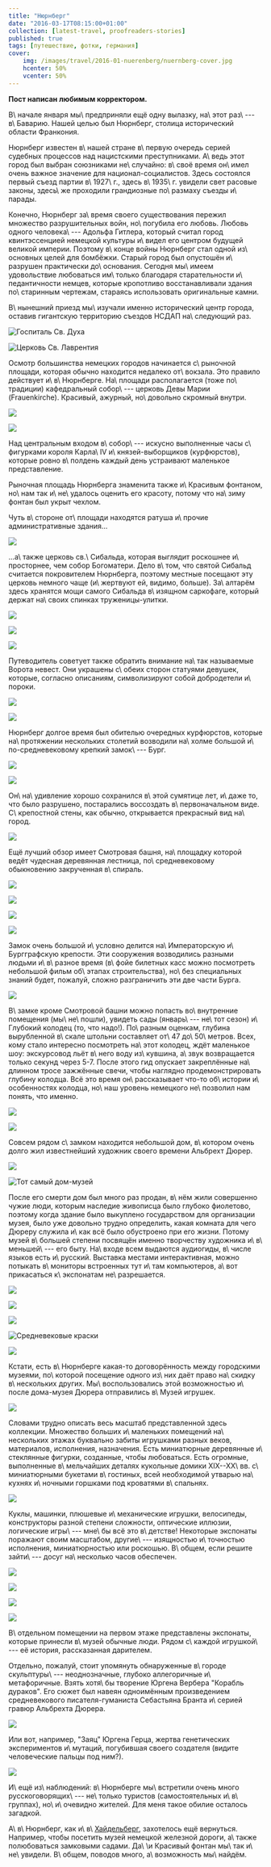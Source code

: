 ```yaml
---
title: "Нюрнберг"
date: "2016-03-17T08:15:00+01:00"
collection: [latest-travel, proofreaders-stories]
published: true
tags: [путешествие, фотки, германия]
cover:
    img: /images/travel/2016-01-nuerenberg/nuernberg-cover.jpg
    hcenter: 50%
    vcenter: 50%
---
```


**Пост написан любимым корректором.**

В\ начале января мы\ предприняли ещё одну вылазку, на\ этот раз\ --- в\ Баварию.
Нашей целью был Нюрнберг, столица исторический области Франкония.

Нюрнберг известен в\ нашей стране в\ первую очередь серией судебных процессов
над нацистскими преступниками. А\ ведь этот город был выбран союзниками
не\ случайно: в\ своё время он\ имел очень важное значение для
национал-социалистов. Здесь состоялся первый съезд партии в\ 1927\ г., здесь
в\ 1935\ г. увидели свет расовые законы, здесь\ же проходили грандиозные
по\ размаху съезды и\ парады.

<!--more-->

Конечно, Нюрнберг за\ время своего существования пережил множество
разрушительных войн, но\ погубила его любовь. Любовь одного человека\ ---
Адольфа Гитлера, который считал город квинтэссенцией немецкой культуры и\ видел
его центром будущей великой империи. Поэтому в\ конце войны Нюрнберг стал одной
из\ основных целей для бомбёжки. Старый город был опустошён и\ разрушен
практически до\ основания. Сегодня мы\ имеем удовольствие любоваться им\ только
благодаря старательности и\ педантичности немцев, которые кропотливо
восстанавливали здания по\ старинным чертежам, стараясь использовать
оригинальные камни.

В\ нынешний приезд мы\ изучали именно исторический центр города, оставив
гигантскую территорию съездов НСДАП на\ следующий раз.

![Госпиталь Св. Духа](/images/travel/2016-01-nuerenberg/nuernberg-hospital.jpg)

![Церковь Св. Лаврентия](/images/travel/2016-01-nuerenberg/nuernberg-st-lorenz.jpg)

Осмотр большинства немецких городов начинается с\ рыночной площади, которая
обычно находится недалеко от\ вокзала. Это правило действует и\ в\ Нюрнберге.
На\ площади располагается (тоже по\ традиции) кафедральный собор\ --- церковь
Девы Марии (Frauenkirche). Красивый, ажурный, но\ довольно скромный внутри.

![](/images/travel/2016-01-nuerenberg/nuernberg-frauenkirche-1.jpg)

![](/images/travel/2016-01-nuerenberg/nuernberg-frauenkirche-2.jpg)

Над центральным входом в\ собор\ --- искусно выполненные часы с\ фигурками
короля Карла\ IV и\ князей-выборщиков (курфюрстов), которые ровно в\ полдень
каждый день устраивают маленькое представление.

Рыночная площадь Нюрнберга знаменита также и\ Красивым фонтаном, но\ нам так
и\ не\ удалось оценить его красоту, потому что на\ зиму фонтан был укрыт чехлом.

Чуть в\ стороне от\ площади находятся ратуша и\ прочие административные здания...

![](/images/travel/2016-01-nuerenberg/nuernberg-rathaus.jpg)

...а\ также церковь св.\ Сибальда, которая выглядит роскошнее и\ просторнее,
чем собор Богоматери. Дело в\ том, что святой Сибальд считается покровителем
Нюрнберга, поэтому местные посещают эту церковь немного чаще (и\ жертвуют ей,
видимо, больше). За\ алтарём здесь хранятся мощи самого Сибальда в\ изящном
саркофаге, который держат на\ своих спинках труженицы-улитки.

![](/images/travel/2016-01-nuerenberg/nuernberg-st-sebald-1.jpg)

![](/images/travel/2016-01-nuerenberg/nuernberg-st-sebald-2.jpg)

![](/images/travel/2016-01-nuerenberg/nuernberg-st-sebald-3.jpg)

Путеводитель советует также обратить внимание на\ так называемые Ворота невест.
Они украшены с\ обеих сторон статуями девушек, которые, согласно описаниям,
символизируют собой добродетели и\ пороки.

![](/images/travel/2016-01-nuerenberg/nuernberg-st-sebald-brauttor-1.jpg)

![](/images/travel/2016-01-nuerenberg/nuernberg-st-sebald-brauttor-2.jpg)

Нюрнберг долгое время был обителью очередных курфюрстов, которые на\ протяжении
нескольких столетий возводили на\ холме большой и\ по-средневековому крепкий
замок\ --- Бург.

![](/images/travel/2016-01-nuerenberg/nuernberg-burg-1.jpg)

![](/images/travel/2016-01-nuerenberg/nuernberg-burg-2.jpg)

Он\ на\ удивление хорошо сохранился в\ этой сумятице лет, и\ даже то, что было
разрушено, постарались воссоздать в\ первоначальном виде. С\ крепостной стены,
как обычно, открывается прекрасный вид на\ город.

![](/images/travel/2016-01-nuerenberg/nuernberg-mauer-view.jpg)

Ещё лучший обзор имеет Смотровая башня, на\ площадку которой ведёт чудесная
деревянная лестница, по\ средневековому обыкновению закрученная в\ спираль.

![](/images/travel/2016-01-nuerenberg/nuernberg-sinwellturm-1.jpg)

![](/images/travel/2016-01-nuerenberg/nuernberg-sinwellturm-2.jpg)

![](/images/travel/2016-01-nuerenberg/nuernberg-sinwellturm-3.jpg)

![](/images/travel/2016-01-nuerenberg/nuernberg-sinwellturm-4.jpg)

Замок очень большой и\ условно делится на\ Императорскую и\ Бургграфскую
крепости. Эти сооружения возводились разными людьми и\ в\ разное время (в\ фойе
билетных касс можно посмотреть небольшой фильм об\ этапах строительства),
но\ без специальных знаний будет, пожалуй, сложно разграничить эти две части
Бурга.

![](/images/travel/2016-01-nuerenberg/nuernberg-burg-3.jpg)

В\ замке кроме Смотровой башни можно попасть во\ внутренние помещения
(мы\ не\ пошли), увидеть сады (январь\ --- не\ тот сезон) и\ Глубокий колодец
(то, что надо!). По\ разным оценкам, глубина вырубленной в\ скале штольни
составляет от\ 47 до\ 50\ метров. Всех, кому стало интересно посмотреть на\ этот
колодец, ждёт маленькое шоу: экскурсовод льёт в\ него воду из\ кувшина, а\ звук
возвращается только секунд через 5-7. После этого гид опускает закреплённые
на\ длинном тросе зажжённые свечи, чтобы наглядно продемонстрировать глубину
колодца. Всё это время он\ рассказывает что-то об\ истории и\ особенностях
колодца, но\ наш уровень немецкого не\ позволил нам понять, что именно.

![](/images/travel/2016-01-nuerenberg/nuernberg-tiefer-brunnen-1.jpg)

![](/images/travel/2016-01-nuerenberg/nuernberg-tiefer-brunnen-2.jpg)

Совсем рядом с\ замком находится небольшой дом, в\ котором очень долго жил
известнейший художник своего времени Альбрехт Дюрер.

![](/images/travel/2016-01-nuerenberg/nuernberg-duerer-sculpture.jpg)

![Тот самый дом-музей](/images/travel/2016-01-nuerenberg/nuernberg-duerer-museum-1.jpg)

После его смерти дом был много раз продан, в\ нём жили совершенно чужие люди,
которым наследие живописца было глубоко фиолетово, поэтому когда здание было
выкуплено государством для организации музея, было уже довольно трудно
определить, какая комната для чего Дюреру служила и\ как всё было обустроено
при его жизни. Потому музей в\ большей степени посвящён именно творчеству
художника и\ в\ меньшей\ --- его быту. На\ входе всем выдаются аудиогиды,
в\ числе языков есть и\ русский. Выставка местами интерактивная, можно потыкать
в\ мониторы встроенных тут и\ там компьютеров, а\ вот прикасаться к\ экспонатам
не\ разрешается.

![](/images/travel/2016-01-nuerenberg/nuernberg-duerer-museum-2.jpg)

![](/images/travel/2016-01-nuerenberg/nuernberg-duerer-museum-3.jpg)

![](/images/travel/2016-01-nuerenberg/nuernberg-duerer-museum-4.jpg)

![Средневековые краски](/images/travel/2016-01-nuerenberg/nuernberg-duerer-museum-5.jpg)

![](/images/travel/2016-01-nuerenberg/nuernberg-duerer-museum-6.jpg)

Кстати, есть в\ Нюрнберге какая-то договорённость между городскими музеями,
по\ которой посещение одного из\ них даёт право на\ скидку в\ нескольких других.
Мы\ воспользовались этой возможностью и\ после дома-музея Дюрера отправились
в\ Музей игрушек.

![](/images/travel/2016-01-nuerenberg/nuernberg-toys-museum-1.jpg)

Словами трудно описать весь масштаб представленной здесь коллекции. Множество
больших и\ маленьких помещений на\ нескольких этажах буквально забиты игрушками
разных веков, материалов, исполнения, назначения. Есть миниатюрные деревянные
и\ стеклянные фигурки, созданные, чтобы любоваться. Есть огромные, выполненные
в\ мельчайших деталях кукольные домики XIX--XX\ вв. с\ миниатюрными букетами
в\ гостиных, всей необходимой утварью на\ кухнях и\ ночными горшками под
кроватями в\ спальнях.

![](/images/travel/2016-01-nuerenberg/nuernberg-toys-museum-2.jpg)

Куклы, машинки, плюшевые и\ механические игрушки, велосипеды, конструкторы
разной степени сложности, оптические иллюзии, логические игры\ --- мне\ бы всё
это в\ детстве! Некоторые экспонаты поражают своим масштабом, другие\ ---
изящностью и\ точностью исполнения, миниатюрностью или роскошью. В\ общем, если
решите зайти\ --- досуг на\ несколько часов обеспечен.

![](/images/travel/2016-01-nuerenberg/nuernberg-toys-museum-3.jpg)

![](/images/travel/2016-01-nuerenberg/nuernberg-toys-museum-4.jpg)

![](/images/travel/2016-01-nuerenberg/nuernberg-toys-museum-5.jpg)

![](/images/travel/2016-01-nuerenberg/nuernberg-toys-museum-6.jpg)

В\ отдельном помещении на первом этаже представлены экспонаты, которые принесли
в\ музей обычные люди. Рядом с\ каждой игрушкой\ --- её история, рассказанная
дарителем.

Отдельно, пожалуй, стоит упомянуть обнаруженные в\ городе скульптуры\ ---
неоднозначные, глубоко аллегоричные и\ метафоричные. Взять хотя\ бы творение
Юргена Вербера "Корабль дураков". Его сюжет был навеян одноимённым
произведением средневекового писателя-гуманиста Себастьяна Бранта и\ серией
гравюр Альбрехта Дюрера.

![](/images/travel/2016-01-nuerenberg/nuernberg-sculpture-1.jpg)

Или вот, например, "Заяц" Юргена Герца, жертва генетических экспериментов
и\ мутаций, погубившая своего создателя (видите человеческие пальцы под ним?).

![](/images/travel/2016-01-nuerenberg/nuernberg-sculpture-2.jpg)

И\ ещё из\ наблюдений: в\ Нюрнберге мы\ встретили очень много
русскоговорящих\ --- не\ только туристов (самостоятельных и\ в\ группах),
но\ и\ очевидно жителей. Для меня такое обилие осталось загадкой.

А\ в\ Нюрнберг, как и\ в\ [Хайдельберг][heidelberg], захотелось ещё вернуться.
Например, чтобы посетить музей немецкой железной дороги, а\ также полюбоваться
замковыми садами. Да\ \и Красивый фонтан мы\ так и\ не\ увидели. В\ общем,
поводов много, а\ возможность мы\ найдём.

[heidelberg]: /post/heidelberg/
